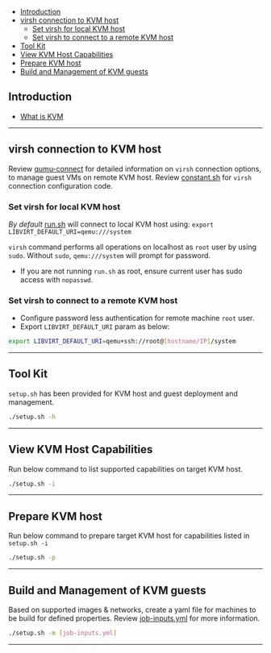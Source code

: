 - [Introduction](#introduction)
- [virsh connection to KVM host](#virsh-connection-to-kvm-host)
  - [Set virsh for local KVM host](#set-virsh-for-local-kvm-host)
  - [Set virsh to connect to a remote KVM host](#set-virsh-to-connect-to-a-remote-kvm-host)
- [Tool Kit](#tool-kit)
- [View KVM Host Capabilities](#view-kvm-host-capabilities)
- [Prepare KVM host](#prepare-kvm-host)
- [Build and Management of KVM guests](#build-and-management-of-kvm-guests)

## Introduction
- [What is KVM](https://www.redhat.com/en/topics/virtualization/what-is-KVM)
---

## virsh connection to KVM host
Review [qumu-connect](./docs/qemu-connect.md) for detailed information on `virsh` connection options, to manage guest VMs on remote KVM host. Review [constant.sh](./scripts/constant.sh) for `virsh` connection configuration code.

### Set virsh for local KVM host
*By default* [run.sh](./run.sh) will connect to local KVM host using:
`export LIBVIRT_DEFAULT_URI=qemu:///system`

`virsh` command performs all operations on localhost as `root` user by using `sudo`. Without `sudo`, `qemu:///system` will prompt for password.
  - If you are not running `run.sh` as root, ensure current user has sudo access with `nopasswd`.

### Set virsh to connect to a remote KVM host
- Configure password less authentication for remote machine `root` user.
- Export `LIBVIRT_DEFAULT_URI` param as below:
```bash
export LIBVIRT_DEFAULT_URI=qemu+ssh://root@[hostname/IP]/system
```
---
## Tool Kit
`setup.sh` has been provided for KVM host and guest deployment and management.
```bash
./setup.sh -h
```
---

## View KVM Host Capabilities
Run below command to list supported capabilities on target KVM host.

```bash
./setup.sh -i
```
---

## Prepare KVM host
Run below command to prepare target KVM host for capabilities listed in `setup.sh -i`
```bash
./setup.sh -p
```
---

## Build and Management of KVM guests
Based on supported images & networks, create a yaml file for machines to be build for defined properties. Review [job-inputs.yml](./job-inputs.yml) for more information.

```bash
./setup.sh -m [job-inputs.yml]
```
---